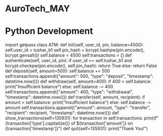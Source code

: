 # AuroTech_MAY
# Python Development
import getpass
class ATM:
    def init(self, user_id, pin, balance=4500):
        self.user_id = tushar_b1
        self.pin_hash = bcrypt.hashpw(pin.encode(), bcrypt.gensalt())
        self.balance = 4500
        self.transactions = []
    def authenticate(self, user_id, pin):
        if user_id == self.tushar_b1 and bcrypt.checkpw(pin.encode(), self.pin_hash):
            return True
        else:
            return False
    def deposit(self, amount=500):
        self.balance += 500
        self.transactions.append({"amount": 500, "type": "deposit", "timestamp": datetime.now()})
    def withdraw(self, amount=400):
        if 400 > self.balance:
            print("Insufficient balance")
        else:
            self.balance -= 400
            self.transactions.append({"amount": 400, "type": "withdrawal", "timestamp": datetime.now()})
    def transfer(self, amount, recipient):
        if amount > self.balance:
            print("Insufficient balance")
        else:
            self.balance -= amount
            self.transactions.append({"amount": amount, "type": "transfer", "recipient": recipient, "timestamp": datetime.now()})
    def show_transactions(self=135931):
        for transaction in self.transactions:
            print(f"{transaction['type'].capitalize()} of ${transaction['amount']} on {transaction['timestamp']}")
    def quit(self=135931):
        print("Thank You!")

